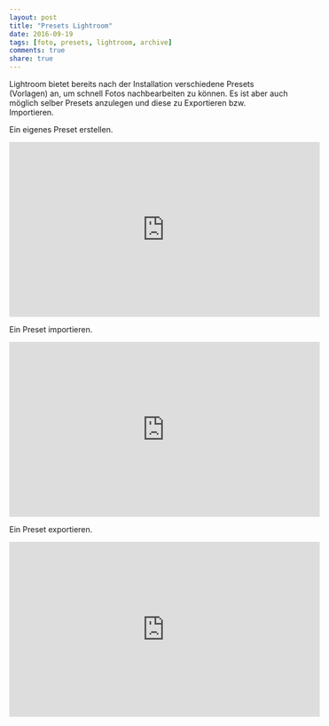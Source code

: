 ```yaml
---
layout: post
title: "Presets Lightroom"
date: 2016-09-19
tags: [foto, presets, lightroom, archive]
comments: true
share: true
---
```


Lightroom bietet bereits nach der Installation verschiedene Presets (Vorlagen) an, um schnell Fotos nachbearbeiten zu können. Es ist aber auch möglich selber Presets anzulegen und diese zu Exportieren bzw. Importieren.

Ein eigenes Preset erstellen.
<iframe width="560" height="315" src="https://www.youtube.com/embed/JWE8OjnLIBM" frameborder="0" allowfullscreen></iframe>

Ein Preset importieren.
<iframe width="560" height="315" src="https://www.youtube.com/embed/U3Sa5byGUVk" frameborder="0" allowfullscreen></iframe>


Ein Preset exportieren.
<iframe width="560" height="315" src="https://www.youtube.com/embed/x91081MRh6k" frameborder="0" allowfullscreen></iframe>